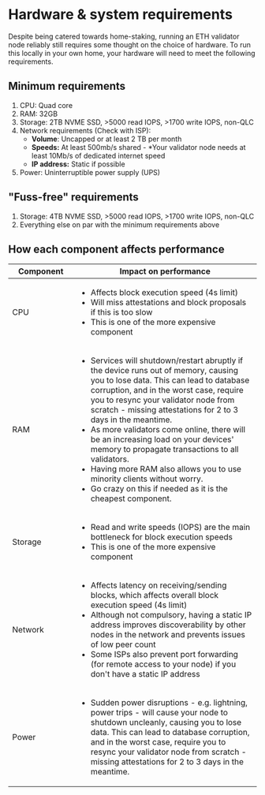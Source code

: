 # Hardware & system requirements

Despite being catered towards home-staking, running an ETH validator node reliably still requires some thought on the choice of hardware. To run this locally in your own home, your hardware will need to meet the following requirements.&#x20;

## Minimum requirements

1. CPU: Quad core
2. RAM: 32GB&#x20;
3. Storage: 2TB NVME SSD, >5000 read IOPS, >1700 write IOPS, non-QLC
4. Network requirements (Check with ISP):
   * **Volume**: Uncapped or at least 2 TB per month&#x20;
   * **Speeds:** At least 500mb/s shared - \*Your validator node needs at least 10Mb/s of dedicated internet speed&#x20;
   * **IP address:** Static if possible
5. Power: Uninterruptible power supply (UPS)

## "Fuss-free" requirements

1. Storage: 4TB NVME SSD, >5000 read IOPS, >1700 write IOPS, non-QLC
2. Everything else on par with the minimum requirements above&#x20;

## How each component affects performance

<table><thead><tr><th width="135">Component</th><th width="505">Impact on performance</th></tr></thead><tbody><tr><td>CPU</td><td><ul><li>Affects block execution speed (4s limit)</li><li>Will miss attestations and block proposals if this is too slow</li><li>This is one of the more expensive component</li></ul></td></tr><tr><td>RAM</td><td><ul><li>Services will shutdown/restart abruptly if the device runs out of memory, causing you to lose data. This can lead to database corruption, and in the worst case, require you to resync your validator node from scratch - missing attestations for 2 to 3 days in the meantime.</li><li>As more validators come online, there will be an increasing load on your devices' memory to propagate transactions to all validators. </li><li>Having more RAM also allows you to use minority clients without worry.</li><li>Go crazy on this if needed as it is the cheapest component. </li></ul></td></tr><tr><td>Storage</td><td><ul><li>Read and write speeds (IOPS) are the main bottleneck for block execution speeds</li><li>This is one of the more expensive component</li></ul></td></tr><tr><td>Network</td><td><ul><li>Affects latency on receiving/sending blocks, which affects overall block execution speed (4s limit)</li><li>Although not compulsory, having a static IP address improves discoverability by other nodes in the network and prevents issues of low peer count</li><li>Some ISPs also prevent port forwarding (for remote access to your node) if you don't have a static IP address</li></ul></td></tr><tr><td>Power</td><td><ul><li>Sudden power disruptions - e.g. lightning, power trips - will cause your node to shutdown uncleanly, causing you to lose data. This can lead to database corruption, and in the worst case, require you to resync your validator node from scratch - missing attestations for 2 to 3 days in the meantime.</li></ul></td></tr></tbody></table>

##
